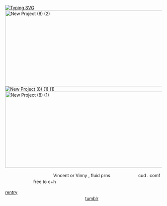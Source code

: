[![Typing SVG](https://readme-typing-svg.demolab.com?font=Sour+Gummy&weight=600&size=50&pause=1000&color=5166BF&center=true&vCenter=true&width=900&height=60&lines=%22Duse+Duse+Kyun!%22)](https://git.io/typing-svg)
<img width="1640" height="244" alt="New Project (8) (2)" src="https://github.com/user-attachments/assets/fcf4365d-5b3b-4713-a9eb-58350f3686b0" />
![New Project (8) (1) (1)](https://github.com/user-attachments/assets/f199ca86-4be8-445a-bd4c-519765d9a0f8)<img width="1640" height="244" alt="New Project (8) (1)" src="https://github.com/user-attachments/assets/5a508a0a-2493-4f7a-a711-660b71e2b1dc" />


ㅤㅤㅤㅤㅤㅤㅤㅤㅤㅤㅤㅤVincent or Vinny , fluid prnsㅤㅤㅤㅤㅤㅤㅤcud . comf ㅤㅤㅤㅤㅤㅤㅤfree to c+h

[rentry](https://rentry.co/rottingcorpsess)ㅤㅤㅤㅤㅤㅤㅤㅤㅤㅤㅤㅤㅤㅤㅤㅤㅤㅤㅤㅤㅤㅤㅤㅤㅤㅤㅤㅤㅤㅤㅤㅤㅤㅤㅤㅤㅤㅤㅤㅤㅤㅤㅤㅤㅤㅤㅤㅤㅤㅤㅤㅤㅤㅤㅤㅤ[tumblr](https://www.tumblr.com/goodweezer)


